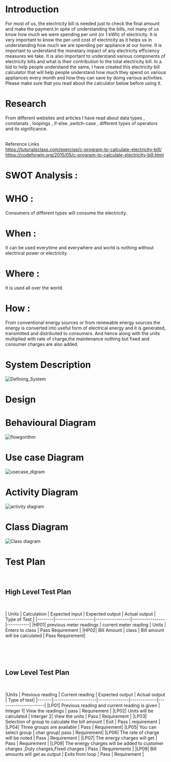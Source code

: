 # Introduction
For most of us, the electricity bill is needed just to check the final amount and make the payment.In spite of understanding the bills, not many of us know how much we were spending per unit (or 1 kWh) of electricity. It is very important to know the per-unit cost of electricity as it helps us in understanding how much we are spending per appliance at our home. It is important to understand the monetary impact of any electricity efficiency measures we take. It is also important to understand various components of electricity bills and what is their contribution to the total electricity bill. In a bid to help people understand the same, I have created this electricity bill calculator that will help people understand how much they spend on various appliances every month and how they can save by doing various activities. Please make sure that you read about the calculator below before using it.
# Research
From different websites and articles I have read about data types , constanats , loopings , if-else ,switch-case , different types of operators and its significance.

<br> Reference Links
<br>https://tutorialsclass.com/exercise/c-program-to-calculate-electricity-bill/
<br>https://codeforwin.org/2015/05/c-program-to-calculate-electricity-bill.html

# SWOT Analysis :

# WHO : 
Consumers of different types will consume the electricity.

# When : 
It can be used everytime and everywhere and world is nothing without electrical power or electricity.

# Where :
It is used all over the world.

# How : 
From conventional energy sources or from renewable energy sources the energy is converted into useful form of electrical energy and it is generated, transmitted and distributed to consumers. And hence along with the units multiplied with rate of charge,the maintenance nothing but fixed and consumer charges are also added.  

# System Description
![Defining_System](https://user-images.githubusercontent.com/101423374/161422381-cac82942-681e-4557-9ba4-699d3afd4264.JPG)

# Design
# Behavioural Diagram
![flowgorithm](https://user-images.githubusercontent.com/101423374/161422298-8a584700-35c5-43f3-8681-fd96f1faa9e1.JPG)
# Use case Diagram
![usecase_digram](https://user-images.githubusercontent.com/101423374/161422320-a5604031-a91c-4a0b-8eb0-7c2d5fb52e18.JPG)
# Activity Diagram
![activity diagram](https://user-images.githubusercontent.com/101423374/161422355-bce28a5f-c894-44f5-94a9-34eed9b48d04.JPG)
# Class Diagram
![Class diagram](https://user-images.githubusercontent.com/101423374/161422362-cd0c4829-483e-46c4-8da2-1a9192f41ed5.JPG)

# Test Plan
<br>

## High Level Test Plan
<br>

| Units |  Calculation | Expected input | Expected output | Actual output | Type of Test | 
|--------|-------------------|-----------------|----------------|-----------|
|HP01| previous meter readings | current meter reading | Units | Enters to class | Pass Requirement | 
|HP02| Bill Amount | class | Bill amount will be calculated | Pass Requirement|

<br>
<br>
<br>


## Low Level Test Plan
<br>

|Units | Previous reading | Current reading | Expected output | Actual output | Type of test|
|-------|---------------------|---------------|-------------|----------------------|
|LP01| Previous reading and current reading is given | Integer 1| View the readings | pass | Requirement |
|LP02| Units will be calculated | Interger 2| View the units | Pass | Requirement |
|LP03| Selection of group to calculate the bill amount | Exit | Pass | requirement | 
|LP04| Three groups are available | Pass | Requirement|
|LP05| You can select group | char group| pass | Requirement|
|LP06| The rate of charge will be noted | Pass | Requirement |
|LP07| The energy charges will get | Pass | Requirement |
|LP08| The energy charges will be added to customer charges ,Duty charges,Fixed charges | Pass | Requirements |
|LP09| Bill amounts will get as output | Exits from loop | Pass | Requirement |







